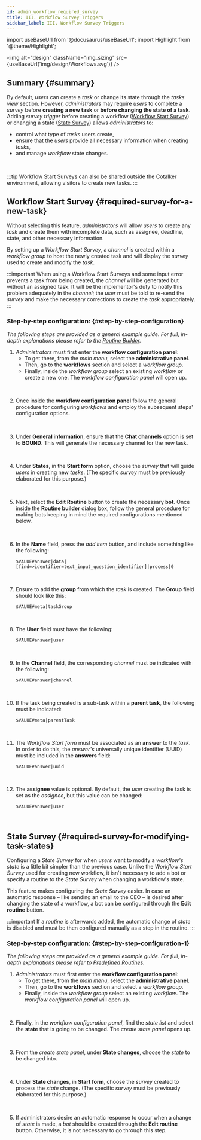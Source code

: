```yaml
---
id: admin_workflow_required_survey
title: III. Workflow Survey Triggers
sidebar_label: III. Workflow Survey Triggers
---
```

import useBaseUrl from '@docusaurus/useBaseUrl'; 
import Highlight from '@theme/Highlight';

<img alt="design" className="img_sizing" src={useBaseUrl('img/design/Workflows.svg')} />
<br/>

<div className="alert alert--secondary">

## Summary {#summary}

By default, _users_ can create a _task_ or change its state through the _tasks view_ section. However, _administrators_ may require _users_ to complete a _survey_ before **creating a new task** or **before changing the state of a task**. Adding _survey trigger_ before creating a workflow ([Workflow Start Survey](#required-survey-for-a-new-task)) or changing a state ([State Survey](#required-survey-for-modifying-task-states)) allows _administrators_ to:
- control what type of _tasks_ users create, 
- ensure that the _users_ provide all necessary information when creating _tasks_,  
- and manage _workflow_ state changes.

</div>
<br/>

:::tip
Workflow Start Surveys can also be [shared](/docs/documentation/admin/workflows/admin_workflow_public_survey) outside the Cotalker environment, allowing visitors to create new tasks.
:::

<!-- TODO insert image of required survey -->


## Workflow Start Survey {#required-survey-for-a-new-task}
Without selecting this feature, _administrators_ will allow _users_  to create any _task_ and create them with incomplete data, such as assignee, deadline, state, and other necessary information.

By setting up a _Workflow Start Survey_, a _channel_ is created within a _workflow group_ to host the newly created task and will display the _survey_ used to create and modify the _task_.

:::important
When using a Workflow Start Surveys and some input error prevents a task from being created, the _channel_ will be generated but without an assigned task. It will be the implementor's duty to notify this problem adequately in the _channel_; the _user_ must be told to re-send the _survey_ and make the necessary corrections to create the _task_ appropriately.
:::

### Step-by-step configuration: {#step-by-step-configuration}
*The following steps are provided as a general example guide. For full, in-depth explanations please refer to the [Routine Builder](/docs/documentation/automation/admin_routine).*

<div className="alert alert--secondary">

1. _Administrators_ must first enter the **workflow configuration panel**:
    - To get there, from the _main menu_, select the **administrative panel**. 
    - Then, go to the **workflows** section and select a _workflow group_.
    - Finally, inside the _workflow group_ select an existing _workflow_ or create a new one. The _workflow configuration panel_ will open up.

<!-- TODO add image of main menu bar with administration panel & workflow panel -->

</div>
<br/>

<div className="alert alert--secondary">

2. Once inside the **workflow configuration panel** follow the general procedure for configuring _workflows_ and employ the subsequent steps' configuration options.

</div>
<br/>

<div className="alert alert--secondary">

3. Under **General information**, ensure that the **Chat channels** option is set to **BOUND**. This will generate the necessary channel for the new task.

</div>
<br/>

<div className="alert alert--secondary">

4. Under **States**, in the **Start form** option, choose the _survey_ that will guide _users_ in creating new _tasks_. (The specific _survey_ must be previously elaborated for this purpose.)

</div>
<br/>

<div className="alert alert--secondary">

5. Next, select the **Edit Routine** button to create the necessary **bot**. Once inside the **Routine builder** dialog box, follow the general procedure for making bots keeping in mind the required configurations mentioned below.
<!-- TODO insert image with Routine Builder dialog box -->

</div>
<br/>

<div className="alert alert--secondary">

6. In the **Name** field, press the *add item* button, and include something like the following: 

    ```$VALUE#answer|data|[find=>identifier=text_input_question_identifier]|process|0```

</div>
<br/>

<div className="alert alert--secondary">

7. Ensure to add the **group** from which the _task_ is created. The **Group** field should look like this: 

    ```$VALUE#meta|taskGroup```

</div>
<br/>

<div className="alert alert--secondary">

8. The **User** field must have the following: 

    ```$VALUE#answer|user```

</div>
<br/>

<div className="alert alert--secondary">

9. In the **Channel** field, the corresponding _channel_ must be indicated with the following: 

    ```$VALUE#answer|channel```

</div>
<br/>

<div className="alert alert--secondary">

10. If the task being created is a sub-task within a **parent task**, the following must be indicated: 

    ```$VALUE#meta|parentTask```

</div>
<br/>

<div className="alert alert--secondary">

11. The _Workflow Start form_ must be associated as an **answer** to the _task_. In order to do this, the _answer's_ universally unique identifier (UUID) must be included in the **answers** field: 

    ```$VALUE#answer|uuid```

</div>
<br/>

<div className="alert alert--secondary">

12. The **assignee** value is optional. By default, the _user_ creating the task is set as the _assignee_, but this value can be changed: 

    ```$VALUE#answer|user```

</div>
<br/>

## State Survey {#required-survey-for-modifying-task-states}

Configuring a _State Survey_ for when _users_ want to modify a _workflow's state_ is a little bit simpler than the previous case. Unlike the _Workflow Start Survey_ used for creating new workflow, it isn't necessary to add a bot or specify a routine to the _State Survey_ when changing a workflow's state.

This feature makes configuring the _State Survey_ easier. In case an automatic response – like sending an email to the CEO –  is desired after changing the state of a workflow, a bot can be configured through the **Edit routine** button.

:::important
If a _routine_ is afterwards added, the automatic change of _state_ is disabled and must be then configured manually as a step in the routine.
:::

### Step-by-step configuration: {#step-by-step-configuration-1}
*The following steps are provided as a general example guide. For full, in-depth explanations please refer to [Predefined Routines](/docs/documentation/automation/existing_routines).*

<div className="alert alert--secondary">

1. _Administrators_ must first enter the **workflow configuration panel**:
    - To get there, from the _main menu_, select the **administrative panel**. 
    - Then, go to the **workflows** section and select a _workflow group_.
    - Finally, inside the _workflow group_ select an existing _workflow_. The _workflow configuration panel_ will open up.

<!-- TODO add image of main menu bar with administration panel & workflow configuration panel -->

</div>
<br/>

<div className="alert alert--secondary">

2. Finally, in the _workflow configuration panel_, find the _state list_ and select the **state** that is going to be changed. The _create state panel_ opens up.
<!-- TODO add image with state list -->

</div>
<br/>

<div className="alert alert--secondary">

3. From the _create state panel_, under **State changes**, choose the _state_ to be changed into.
<!-- TODO add image of the Create State Panel -->

</div>
<br/>

<div className="alert alert--secondary">

4. Under **State changes**, in **Start form**, choose the _survey_ created to process the _state_ change. (The specific _survey_ must be previously elaborated for this purpose.)

</div>
<br/>

<div className="alert alert--secondary">

5. If administrators desire an automatic response to occur when a change of _state_ is made, a _bot_ should be created through the **Edit routine** button. Otherwise, it is not necessary to go through this step.

</div>
<br/>

